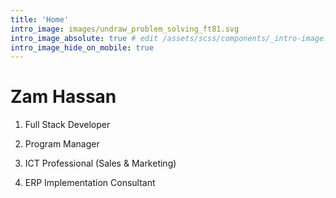 ```yaml
---
title: 'Home'
intro_image: images/undraw_problem_solving_ft81.svg
intro_image_absolute: true # edit /assets/scss/components/_intro-image.scss for full control
intro_image_hide_on_mobile: true
---
```


# Zam Hassan

1. Full Stack Developer 


2. Program Manager 

3. ICT Professional (Sales & Marketing)  

4. ERP Implementation Consultant  